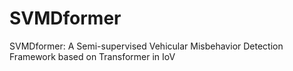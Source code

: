 # SVMDformer
SVMDformer: A Semi-supervised Vehicular Misbehavior Detection Framework based on Transformer in IoV
